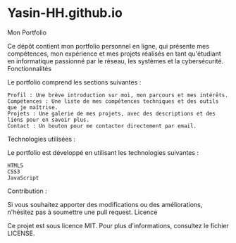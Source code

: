 # Yasin-HH.github.io

Mon Portfolio

Ce dépôt contient mon portfolio personnel en ligne, qui présente mes compétences, mon expérience et mes projets réalisés en tant qu'étudiant en informatique passionné par le réseau, les systèmes et la cybersécurité.
Fonctionnalités

Le portfolio comprend les sections suivantes :

    Profil : Une brève introduction sur moi, mon parcours et mes intérêts.
    Compétences : Une liste de mes compétences techniques et des outils que je maîtrise.
    Projets : Une galerie de mes projets, avec des descriptions et des liens pour en savoir plus.
    Contact : Un bouton pour me contacter directement par email.

Technologies utilisées :

Le portfolio est développé en utilisant les technologies suivantes :

    HTML5
    CSS3
    JavaScript

Contribution :

Si vous souhaitez apporter des modifications ou des améliorations, n'hésitez pas à soumettre une pull request.
Licence

Ce projet est sous licence MIT. Pour plus d'informations, consultez le fichier LICENSE.
